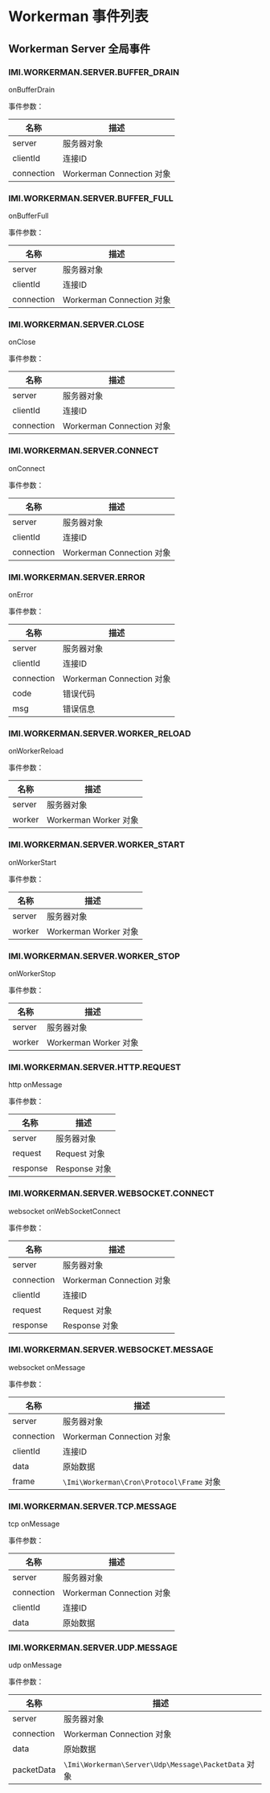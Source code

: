 # Workerman 事件列表

## Workerman Server 全局事件

### IMI.WORKERMAN.SERVER.BUFFER_DRAIN

onBufferDrain

事件参数：

名称 | 描述
-|-
server|服务器对象
clientId|连接ID
connection|Workerman Connection 对象

### IMI.WORKERMAN.SERVER.BUFFER_FULL

onBufferFull

事件参数：

名称 | 描述
-|-
server|服务器对象
clientId|连接ID
connection|Workerman Connection 对象

### IMI.WORKERMAN.SERVER.CLOSE

onClose

事件参数：

名称 | 描述
-|-
server|服务器对象
clientId|连接ID
connection|Workerman Connection 对象

### IMI.WORKERMAN.SERVER.CONNECT

onConnect

事件参数：

名称 | 描述
-|-
server|服务器对象
clientId|连接ID
connection|Workerman Connection 对象

### IMI.WORKERMAN.SERVER.ERROR

onError

事件参数：

名称 | 描述
-|-
server|服务器对象
clientId|连接ID
connection|Workerman Connection 对象
code|错误代码
msg|错误信息

### IMI.WORKERMAN.SERVER.WORKER_RELOAD

onWorkerReload

事件参数：

名称 | 描述
-|-
server|服务器对象
worker|Workerman Worker 对象

### IMI.WORKERMAN.SERVER.WORKER_START

onWorkerStart

事件参数：

名称 | 描述
-|-
server|服务器对象
worker|Workerman Worker 对象

### IMI.WORKERMAN.SERVER.WORKER_STOP

onWorkerStop

事件参数：

名称 | 描述
-|-
server|服务器对象
worker|Workerman Worker 对象

### IMI.WORKERMAN.SERVER.HTTP.REQUEST

http onMessage

事件参数：

名称 | 描述
-|-
server|服务器对象
request|Request 对象
response|Response 对象

### IMI.WORKERMAN.SERVER.WEBSOCKET.CONNECT

websocket onWebSocketConnect

事件参数：

名称 | 描述
-|-
server|服务器对象
connection|Workerman Connection 对象
clientId|连接ID
request|Request 对象
response|Response 对象

### IMI.WORKERMAN.SERVER.WEBSOCKET.MESSAGE

websocket onMessage

事件参数：

名称 | 描述
-|-
server|服务器对象
connection|Workerman Connection 对象
clientId|连接ID
data|原始数据
frame|`\Imi\Workerman\Cron\Protocol\Frame` 对象

### IMI.WORKERMAN.SERVER.TCP.MESSAGE

tcp onMessage

事件参数：

名称 | 描述
-|-
server|服务器对象
connection|Workerman Connection 对象
clientId|连接ID
data|原始数据

### IMI.WORKERMAN.SERVER.UDP.MESSAGE

udp onMessage

事件参数：

名称 | 描述
-|-
server|服务器对象
connection|Workerman Connection 对象
data|原始数据
packetData|`\Imi\Workerman\Server\Udp\Message\PacketData` 对象
